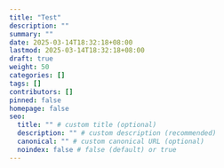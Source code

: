 ```yaml
---
title: "Test"
description: ""
summary: ""
date: 2025-03-14T18:32:18+08:00
lastmod: 2025-03-14T18:32:18+08:00
draft: true
weight: 50
categories: []
tags: []
contributors: []
pinned: false
homepage: false
seo:
  title: "" # custom title (optional)
  description: "" # custom description (recommended)
  canonical: "" # custom canonical URL (optional)
  noindex: false # false (default) or true
---
```

